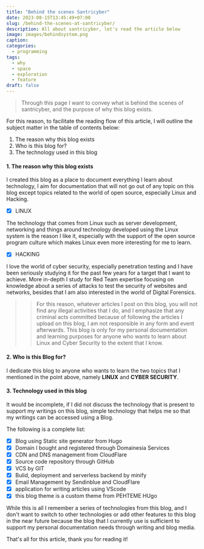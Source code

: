 ```yaml
---
title: "Behind the scenes Santricyber"
date: 2023-08-15T13:45:49+07:00
slug: /behind-the-scenes-at-santricyber/
description: All about santricyber, let's read the article below
image: images/behindsystem.png
caption: 
categories:
  - programming
tags:
  - why 
  - space 
  - exploration
  - feature
draft: false
---
```



> Through this page I want to convey what is behind the scenes of santricyber, and the purpose of why this blog exists.

For this reason, to facilitate the reading flow of this article, I will outline the subject matter in the table of contents below:
1. The reason why this blog exists
2. Who is this blog for?
3. The technology used in this blog

#### 1. The reason why this blog exists
I created this blog as a place to document everything I learn about technology, I aim for documentation that will not go out of any topic on this blog except topics related to the world of open source, especially Linux and Hacking.

- [X] LINUX

The technology that comes from Linux such as server development, networking and things around technology developed using the Linux system is the reason I like it, especially with the support of the open source program culture which makes Linux even more interesting for me to learn.

- [X] HACKING

I love the world of cyber security, especially penetration testing and I have been seriously studying it for the past few years for a target that I want to achieve. More in-depth I study for Red Team expertise focusing on knowledge about a series of attacks to test the security of websites and networks, besides that I am also interested in the world of Digital Forensics.

>> For this reason, whatever articles I post on this blog, you will not find any illegal activities that I do, and I emphasize that any criminal acts committed because of following the articles I upload on this blog, I am not responsible in any form and event afterwards. This blog is only for my personal documentation and learning purposes for anyone who wants to learn about Linux and Cyber Security to the extent that I know.

#### 2. Who is this Blog for?
I dedicate this blog to anyone who wants to learn the two topics that I mentioned in the point above, namely **LINUX** and **CYBER SECURITY**.

#### 3. Technology used in this blog
It would be incomplete, if I did not discuss the technology that is present to support my writings on this blog, simple technology that helps me so that my writings can be accessed using a Blog.

The following is a complete list:
- [x] Blog using Static site generator from Hugo
- [x] Domain I bought and registered through Domainesia Services
- [x] CDN and DNS management from CloudFlare
- [x] Source code repository through GitHub
- [x] VCS by GIT
- [x] Bulid, deployment and serverless backend by minify
- [x] Email Management by Sendinblue and CloudFlare
- [x] application for writing articles using VScode
- [x] this blog theme is a custom theme from PEHTEME HUgo
 
While this is all I remember a series of technologies from this blog, and I don't want to switch to other technologies or add other features to this blog in the near future because the blog that I currently use is sufficient to support my personal documentation needs through writing and blog media.

That's all for this article, thank you for reading it!
